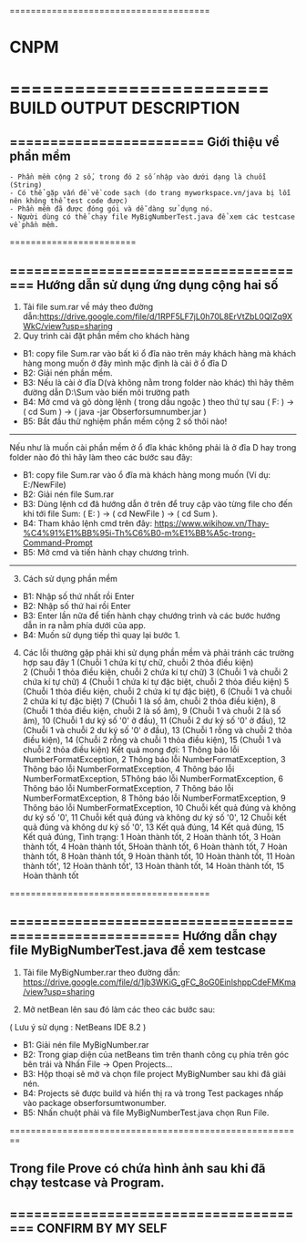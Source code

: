 ﻿

======================================

# CNPM
========================
BUILD OUTPUT DESCRIPTION
========================

========================
Giới thiệu về phần mềm
----------------------
    - Phần mềm cộng 2 số, trong đó 2 số nhập vào dưới dạng là chuỗi (String)
	- Có thể gặp vấn đề về code sạch (do trang myworkspace.vn/java bị lỗi nên không thể test code được)
	- Phần mềm đã được đóng gói và dễ dàng sử dụng nó.
	- Người dùng có thể chạy file MyBigNumberTest.java để xem các testcase về phần mềm.
========================

======================================
Hướng dẫn sử dụng ứng dụng cộng hai số
--------------------------------------

1. Tải file sum.rar về máy theo đường dẫn:https://drive.google.com/file/d/1RPF5LF7jL0h70L8ErVtZbL0QIZq9XWkC/view?usp=sharing
2. Quy trình cài đặt phần mềm cho khách hàng
 - B1: copy file Sum.rar vào bất kì ổ đĩa nào trên máy khách hàng mà khách hàng mong muốn ở đây mình mặc định là cài ở ổ đĩa D
 - B2: Giải nén phần mềm.
 - B3: Nếu là cài ở đĩa D(và không nằm trong folder nào khác) thì hãy thêm đường dẫn D:\Sum vào biến môi trường path
 - B4: Mở cmd và gõ dòng lệnh ( trong dấu ngoặc ) theo thứ tự sau ( F: ) -> ( cd Sum ) -> ( java -jar Obserforsumnumber.jar ) 
 - B5: Bắt đầu thử nghiệm phần mềm cộng 2 số thôi nào!
 ***
 Nếu như là muốn cài phần mềm ở ổ đĩa khác không phải là ở đĩa D hay trong folder nào đó thì hãy làm theo các bước sau đây:
 - B1: copy file Sum.rar vào ổ đĩa mà khách hàng mong muốn (Ví dụ: E:/NewFile)
 - B2: Giải nén file Sum.rar
 - B3: Dùng lệnh cd đã hướng dẫn ở trên để truy cập vào từng file cho đến khi tới file Sum: ( E: ) -> ( cd NewFile ) -> ( cd Sum ).
 - B4: Tham khảo lệnh cmd trên đây: https://www.wikihow.vn/Thay-%C4%91%E1%BB%95i-Th%C6%B0-m%E1%BB%A5c-trong-Command-Prompt
 - B5: Mở cmd và tiến hành chạy chương trình.
 ***
3. Cách sử dụng phần mềm
 - B1: Nhập số thứ nhất rồi Enter
 - B2: Nhập số thứ hai rồi Enter
 - B3: Enter lần nữa để tiến hành chạy chướng trình và các bước hướng dẫn in ra nằm phía dưới của app.
 - B4:  Muốn sử dụng tiếp thì quay lại bước 1.
4. Các lỗi thường gặp phải khi sử dụng phần mềm và phải tránh các trường hợp sau đây
            1 (Chuỗi 1 chứa kí tự chữ, chuỗi 2 thỏa điều kiện)<br/>
            2 (Chuỗi 1 thỏa điều kiện, chuỗi 2 chứa kí tự chữ)
            3 (Chuỗi 1 và chuỗi 2 chứa kí tự chữ)
            4 (Chuỗi 1 chứa kí tự đặc biệt, chuỗi 2 thỏa điều kiện)
            5 (Chuỗi 1 thỏa điều kiện, chuỗi 2 chứa kí tự đặc biệt),
            6 (Chuỗi 1 và chuỗi 2 chứa kí tự đặc biệt)
            7 (Chuỗi 1 là số âm, chuỗi 2 thỏa điều kiện),
            8 (Chuỗi 1 thỏa điều kiện, chuỗi 2 là số âm),
            9 (Chuỗi 1 và chuỗi 2 là số âm),
           10 (Chuỗi 1 dư ký số '0' ở đầu),
           11 (Chuỗi 2 dư ký số '0' ở đầu),
           12 (Chuỗi 1 và chuỗi 2 dư ký số '0' ở đầu),
           13 (Chuỗi 1 rỗng và chuỗi 2 thỏa điều kiện),
           14 (Chuỗi 2 rỗng và chuỗi 1 thỏa điều kiện),
           15 (Chuỗi 1 và chuỗi 2 thỏa điều kiện)
Kết quả mong đợi: 
            1 Thông báo lỗi NumberFormatException,
            2 Thông báo lỗi NumberFormatException,
            3 Thông báo lỗi NumberFormatException,
            4 Thông báo lỗi NumberFormatException,
            5Thông báo lỗi NumberFormatException,
            6 Thông báo lỗi NumberFormatException,
            7 Thông báo lỗi NumberFormatException,
            8 Thông báo lỗi NumberFormatException,
            9 Thông báo lỗi NumberFormatException,
           10 Chuỗi kết quả đúng và không dư ký số '0',
           11 Chuỗi kết quả đúng và không dư ký số '0',
           12 Chuỗi kết quả đúng và không dư ký số '0',
           13 Kết quả đúng,
           14 Kết quả đúng,
           15 Kết quả đúng,
Tình trạng:
            1 Hoàn thành tốt,
            2 Hoàn thành tốt,
            3 Hoàn thành tốt,
            4 Hoàn thành tốt,
            5Hoàn thành tốt,
            6 Hoàn thành tốt,
            7 Hoàn thành tốt,
            8 Hoàn thành tốt,
            9 Hoàn thành tốt,
           10 Hoàn thành tốt,
           11 Hoàn thành tốt',
           12 Hoàn thành tốt',
           13 Hoàn thành tốt,
           14 Hoàn thành tốt,
           15 Hoàn thành tốt

======================================

========================================================
Hướng dẫn chạy file MyBigNumberTest.java để xem testcase
--------------------------------------------------------

1. Tải file MyBigNumber.rar theo đường dẫn: 
https://drive.google.com/file/d/1jb3WKiG_gFC_8oG0EinlshppCdeFMKma/view?usp=sharing

2. Mở netBean lên sau đó làm các theo các bước sau:

( Lưu ý sử dụng : NetBeans IDE 8.2 )

 - B1: Giải nén file MyBigNumber.rar
 - B2: Trong giap diện của netBeans tìm trên thanh công cụ phía trên góc bên trái và Nhấn File -> Open Projects... 
 - B3: Hộp thoại sẽ mở và chọn file project MyBigNumber sau khi đã giải nén.
 - B4: Projects sẽ được build và hiển thị ra và trong Test packages nhấp vào package obserforsumtwonumber.
 - B5: Nhấn chuột phải và file MyBigNumberTest.java chọn Run File.

========================================================

## Trong file Prove có chứa hình ảnh sau khi đã chạy testcase và Program.

======================================
CONFIRM BY MY SELF
--------------------



